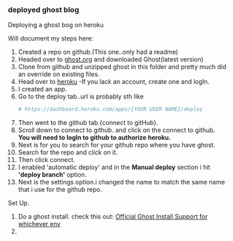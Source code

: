 ### deployed ghost blog
Deploying a ghost bog on heroku


Will document my steps here:
 1. Created a repo on github.(This one..only had a readme)
 2. Headed over to [ghost.org](http://ghost.org/) and downloaded Ghost(latest version)
 3. Clone from github and unzipped ghost in this folder and pretty much did an override on existing files.
 4. Head over to [heroku](http://heroku.com/) -If you lack an account, create one and logIn.
 5. I created an app.
 6. Go to the deploy tab..url is probably sth like
	```bash
	# https://dashboard.heroku.com/apps/{YOUR USER NAME}/deploy
	```
 7. Then went to the github tab.{connect to gitHub}.
 8. Scroll down to connect to github. and click on the connect to github. **You will need to logIn to github to authorize heroku.**
 9. Next is for you to search for your github repo where you have ghost.
 10. Search for the repo and click on it.
 11. Then click connect.
 12. I enabled 'automatic deploy' and in the **Manual deploy** section i hit **'deploy branch'** option.
 13. Next is the settings option.i changed the name to match the same name that i use for the github repo.

Set Up.
 1. Do a ghost install. check this out:
     [Official Ghost Install Support for whichever env](http://support.ghost.org/installation/)
  2.



